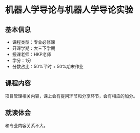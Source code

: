 # 机器人学导论与机器人学导论实验

## 基本信息

- 课程类型：专业必修课
- 开课学期：大三下学期
- 授课老师：HKP老师
- 学分：1分
- 分数占比：50%平时 + 50%期末作业

## 课程内容

项目管理相关内容，课上会有提问环节和分享环节，会有相应的加分。

## 就读体会

和专业内容关系不大。
